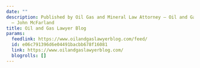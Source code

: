 ```yaml
---
date: ""
description: Published by Oil Gas and Mineral Law Attorney — Oil and Gas Lease Lawyer
  — John McFarland
title: Oil and Gas Lawyer Blog
params:
  feedlink: https://www.oilandgaslawyerblog.com/feed/
  id: e06c791396d6e04491bacbb678f16081
  link: https://www.oilandgaslawyerblog.com/
  blogrolls: []
---
```

